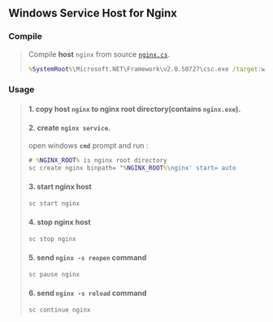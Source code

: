 ## Windows Service Host for Nginx

### **Compile**
> Compile **host** `nginx` from source [`nginx.cs`](src/nginx.cs).
>```cmd
> %SystemRoot%\Microsoft.NET\Framework\v2.0.50727\csc.exe /target:winexe /out:nginx  nginx.cs
>```

### **Usage**

>#### 1. copy host `nginx` to nginx root directory(contains `nginx.exe`).
>
>#### 2. create `nginx service`.
>open windows **`cmd`** prompt and run :
>```cmd
># %NGINX_ROOT% is nginx root directory
>sc create nginx binpath= "%NGINX_ROOT%\nginx' start= auto
>```
>
>#### 3. start nginx host
>```cmd
>sc start nginx
>```
>
>#### 4. stop nginx host
>```cmd
>sc stop nginx
>```
>
>#### 5. send `nginx -s reopen` command
>```cmd
>sc pause nginx
>```
>
>#### 6. send `nginx -s reload` command
>```cmd
>sc continue nginx
>```